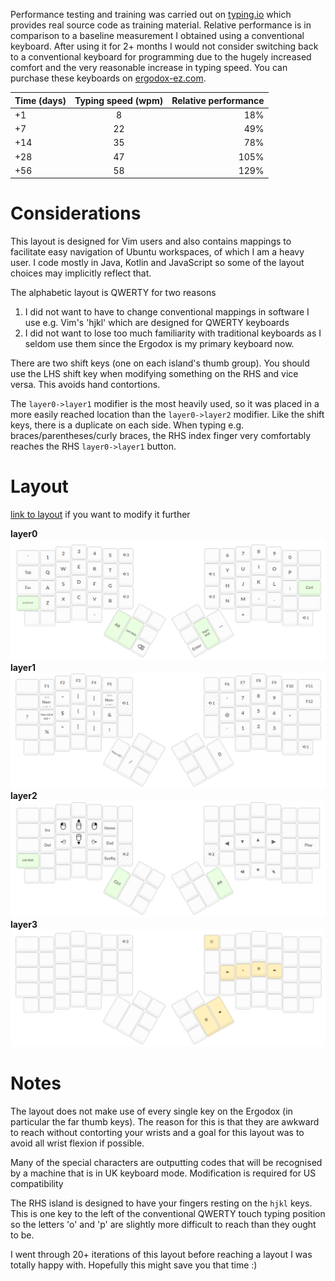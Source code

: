 Performance testing and training was carried out on [typing.io](https://typing.io/) which provides real source code as training material. Relative performance is in comparison to a baseline measurement I obtained using a conventional keyboard. After using it for 2+ months I would not consider switching back to a conventional keyboard for programming due to the hugely increased comfort and the very reasonable increase in typing speed. You can purchase these keyboards on [ergodox-ez.com](https://ergodox-ez.com/).

| Time (days) | Typing speed (wpm) | Relative performance  |
| ----------- |:------------------:| ---------------------:|
| +1          | 8                  | 18%                   |
| +7          | 22                 | 49%                   |
| +14         | 35                 | 78%                   |
| +28         | 47                 | 105%                  |
| +56         | 58                 | 129%                  |

# Considerations
This layout is designed for Vim users and also contains mappings to facilitate easy navigation of Ubuntu workspaces, of which I am a heavy user. I code mostly in Java, Kotlin and JavaScript so some of the layout choices may implicitly reflect that.

The alphabetic layout is QWERTY for two reasons
1. I did not want to have to change conventional mappings in software I use e.g. Vim's 'hjkl' which are designed for QWERTY keyboards
2. I did not want to lose too much familiarity with traditional keyboards as I seldom use them since the Ergodox is my primary keyboard now.

There are two shift keys (one on each island's thumb group). You should use the LHS shift key when modifying something on the RHS and vice versa. This avoids hand contortions.

The `layer0->layer1` modifier is the most heavily used, so it was placed in a more easily reached location than the `layer0->layer2` modifier. Like the shift keys, there is a duplicate on each side. When typing e.g. braces/parentheses/curly braces, the RHS index finger very comfortably reaches the RHS `layer0->layer1` button.

# Layout
[link to layout](http://configure.ergodox-ez.com/keyboard_layouts/kxlgmg/edit) if you want to modify it further

**layer0**
![layer0](https://github.com/Ganon-M/ergodox-vim-ubuntu/blob/master/layout/layer0.png)
**layer1**
![layer1](https://github.com/Ganon-M/ergodox-vim-ubuntu/blob/master/layout/layer1.png)
**layer2**
![layer2](https://github.com/Ganon-M/ergodox-vim-ubuntu/blob/master/layout/layer2.png)
**layer3**
![layer3](https://github.com/Ganon-M/ergodox-vim-ubuntu/blob/master/layout/layer3.png)

# Notes
The layout does not make use of every single key on the Ergodox (in particular the far thumb keys). The reason for this is that they are awkward to reach without contorting your wrists and a goal for this layout was to avoid all wrist flexion if possible.

Many of the special characters are outputting codes that will be recognised by a machine that is in UK keyboard mode. Modification is required for US compatibility

The RHS island is designed to have your fingers resting on the `hjkl` keys. This is one key to the left of the conventional QWERTY touch typing position so the letters 'o' and 'p' are slightly more difficult to reach than they ought to be.

I went through 20+ iterations of this layout before reaching a layout I was totally happy with. Hopefully this might save you that time :)
